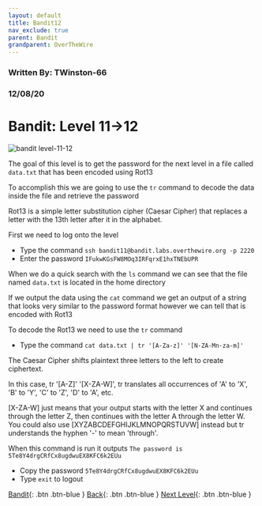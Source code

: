 ```yaml
---
layout: default
title: Bandit12
nav_exclude: true
parent: Bandit
grandparent: OverTheWire
---
```


### Written By: TWinston-66 
### 12/08/20
# Bandit: Level 11&rarr;12

![bandit level-11-12](https://i.imgur.com/0qT9PJI.png)

The goal of this level is to get the password for the next level in a file called `data.txt` that has been encoded using Rot13 

To accomplish this we are going to use the `tr` command to decode the data inside the file and retrieve the password

Rot13 is a simple letter substitution cipher (Caesar Cipher) that replaces a letter with the 13th letter after it in the alphabet. 

First we need to log onto the level 

- Type the command `ssh bandit11@bandit.labs.overthewire.org -p 2220`
- Enter the password `IFukwKGsFW8MOq3IRFqrxE1hxTNEbUPR`

When we do a quick search with the `ls` command we can see that the file named `data.txt` is located in the home directory

If we output the data using the `cat` command we get an output of a string that looks very similar to the password format however we can tell that is encoded with Rot13

To decode the Rot13 we need to use the `tr` command

- Type the command `cat data.txt | tr '[A-Za-z]' '[N-ZA-Mn-za-m]'`

The Caesar Cipher shifts plaintext three letters to the left to create ciphertext.

In this case, tr '[A-Z]' '[X-ZA-W]', tr translates all occurrences of 'A' to 'X', 'B' to 'Y', 'C' to 'Z', 'D' to 'A', etc.

[X-ZA-W] just means that your output starts with the letter X and continues through the letter Z, then continues with the letter A through the letter W. You could also use [XYZABCDEFGHIJKLMNOPQRSTUVW] instead but tr understands the hyphen '-' to mean 'through'.

When this command is run it outputs `The password is 5Te8Y4drgCRfCx8ugdwuEX8KFC6k2EUu`

- Copy the password `5Te8Y4drgCRfCx8ugdwuEX8KFC6k2EUu` 
- Type `exit` to logout





[Bandit](https://twinston-66.github.io/HackThePlanet/Wargames/OverTheWire/Bandit/){: .btn .btn-blue }
[Back](https://twinston-66.github.io/HackThePlanet/Wargames/OverTheWire/Bandit/Bandit11){: .btn .btn-blue }
[Next Level](https://twinston-66.github.io/HackThePlanet/Wargames/OverTheWire/Bandit/Bandit13){: .btn .btn-blue }